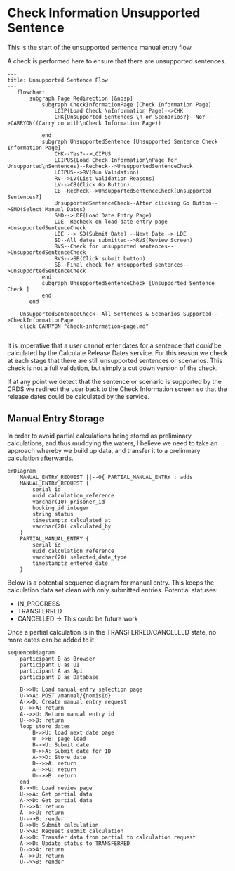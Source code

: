 # Check Information Unsupported Sentence

This is the start of the unsupported sentence manual entry flow.

A check is performed here to ensure that there are unsupported sentences.

```mermaid
---
title: Unsupported Sentence Flow
---
   flowchart        
       subgraph Page Redirection [&nbsp]
           subgraph CheckInformationPage [Check Information Page]
               LCIP(Load Check \nInformation Page)-->CHK
               CHK{Unsupported Sentences \n or Scenarios?}--No?-->CARRYON((Carry on with\nCheck Information Page))
    
           end
           subgraph UnsupportedSentence [Unsupported Sentence Check Information Page]
               CHK--Yes?-->LCIPUS
               LCIPUS(Load Check Information\nPage for Unsupported\nSentences)--Recheck-->UnsupportedSentenceCheck
               LCIPUS-->RV(Run Validation)
               RV-->LV(List Validation Reasons)
               LV-->CB(Click Go Button)
               CB--Recheck-->UnsupportedSentenceCheck[Unsupported Sentences?]
               UnsupportedSentenceCheck--After clicking Go Button-->SMD(Select Manual Dates)
               SMD-->LDE(Load Date Entry Page)
               LDE--Recheck on load date entry page-->UnsupportedSentenceCheck
               LDE --> SD(Submit Date) --Next Date--> LDE
               SD--All dates submitted-->RVS(Review Screen)
               RVS--Check for unsupported sentences-->UnsupportedSentenceCheck
               RVS-->SB(Click submit button)
               SB--Final check for unsupported sentences-->UnsupportedSentenceCheck
           end
           subgraph UnsupportedSentenceCheck [Unsupported Sentence Check ]
           end
       end
       
    UnsupportedSentenceCheck--All Sentences & Scenarios Supported-->CheckInformationPage
    click CARRYON "check-information-page.md"
    
```

It is imperative that a user cannot enter dates for a sentence that *could* be calculated by the Calculate Release Dates service.
For this reason we check at each stage that there are still unsupported sentences or scenarios. This check is not a full validation, but simply a 
cut down version of the check.

If at any point we detect that the sentence or scenario is supported by the CRDS we redirect the user back to the Check Information screen so that the release dates could be calculated by the service.

## Manual Entry Storage
In order to avoid partial calculations being stored as preliminary calculations, and thus muddying the waters, I believe we need to take 
an approach whereby we build up data, and transfer it to a prelimnary calculation afterwards.

```mermaid
erDiagram
    MANUAL_ENTRY_REQUEST ||--O{ PARTIAL_MANUAL_ENTRY : adds
    MANUAL_ENTRY_REQUEST {
        serial id
        uuid calculation_reference
        varchar(10) prisoner_id
        booking_id integer
        string status
        timestamptz calculated_at
        varchar(20) calculated_by
    }
    PARTIAL_MANUAL_ENTRY {
        serial id
        uuid calculation_reference
        varchar(20) selected_date_type
        timestamptz entered_date
    }
```

Below is a potential sequence diagram for manual entry. This keeps the calculation data set clean with only submitted entries.
Potential statuses:
* IN_PROGRESS
* TRANSFERRED
* CANCELLED -> This could be future work

Once a partial calculation is in the TRANSFERRED/CANCELLED state, no more dates can be added to it.

```mermaid
sequenceDiagram
    participant B as Browser
    participant U as UI
    participant A as Api
    participant D as Database
    
    B->>U: Load manual entry selection page
    U->>A: POST /manual/{nomisId}
    A->>D: Create manual entry request
    D-->>A: return
    A-->>U: Return manual entry id
    U-->>B: return
    loop store dates 
        B->>U: load next date page
        U-->>B: page load
        B->>U: Submit date
        U->>A: Submit date for ID
        A->>D: Store date
        D-->>A: return
        A-->>U: return
        U-->>B: return
    end
    B->>U: Load review page
    U->>A: Get partial data
    A->>D: Get partial data
    D-->>A: return
    A-->>U: return
    U-->>B: render
    B->>U: Submit calculation
    U->>A: Request submit calculation
    A->>D: Transfer data from partial to calculation request
    A->>D: Update status to TRANSFERRED
    D-->>A: return
    A-->>U: return
    U-->>B: render
```